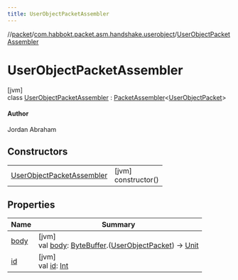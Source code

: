 ```yaml
---
title: UserObjectPacketAssembler
---
```

//[packet](../../../index.html)/[com.habbokt.packet.asm.handshake.userobject](../index.html)/[UserObjectPacketAssembler](index.html)



# UserObjectPacketAssembler



[jvm]\
class [UserObjectPacketAssembler](index.html) : [PacketAssembler](../../../../api/api/com.habbokt.api.packet/-packet-assembler/index.html)&lt;[UserObjectPacket](../-user-object-packet/index.html)&gt; 

#### Author



Jordan Abraham



## Constructors


| | |
|---|---|
| [UserObjectPacketAssembler](-user-object-packet-assembler.html) | [jvm]<br>constructor() |


## Properties


| Name | Summary |
|---|---|
| [body](../../com.habbokt.packet.asm.room.users/-users-packet-assembler/index.html#834990349%2FProperties%2F-1665284158) | [jvm]<br>val [body](../../com.habbokt.packet.asm.room.users/-users-packet-assembler/index.html#834990349%2FProperties%2F-1665284158): [ByteBuffer](https://docs.oracle.com/javase/8/docs/api/java/nio/ByteBuffer.html).([UserObjectPacket](../-user-object-packet/index.html)) -&gt; [Unit](https://kotlinlang.org/api/latest/jvm/stdlib/kotlin/-unit/index.html) |
| [id](../../com.habbokt.packet.asm.room.users/-users-packet-assembler/index.html#-1919005644%2FProperties%2F-1665284158) | [jvm]<br>val [id](../../com.habbokt.packet.asm.room.users/-users-packet-assembler/index.html#-1919005644%2FProperties%2F-1665284158): [Int](https://kotlinlang.org/api/latest/jvm/stdlib/kotlin/-int/index.html) |

